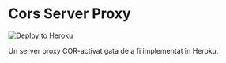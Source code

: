 # Cors Server Proxy

[![Deploy to Heroku](https://www.herokucdn.com/deploy/button.png)](https://www.heroku.com/deploy/?template=https://github.com/RomaniaChat/cors)

Un server proxy COR-activat gata de a fi implementat în Heroku.

